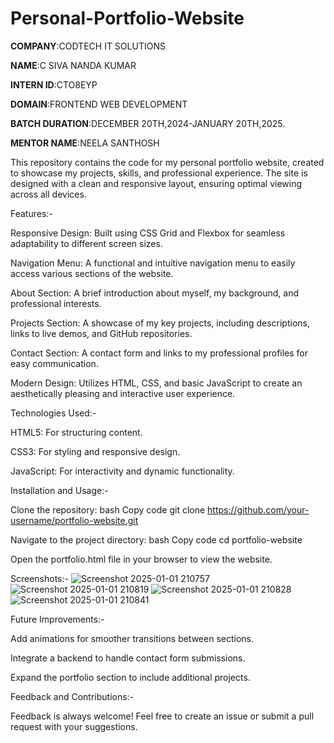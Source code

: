 # Personal-Portfolio-Website

**COMPANY**:CODTECH IT SOLUTIONS

**NAME**:C SIVA NANDA KUMAR

**INTERN ID**:CTO8EYP

**DOMAIN**:FRONTEND WEB DEVELOPMENT

**BATCH DURATION**:DECEMBER 20TH,2024-JANUARY 20TH,2025.

**MENTOR NAME**:NEELA SANTHOSH



This repository contains the code for my personal portfolio website, created to showcase my projects, skills, and professional experience. The site is designed with a clean and responsive layout, ensuring optimal viewing across all devices.

Features:-

Responsive Design: Built using CSS Grid and Flexbox for seamless adaptability to different screen sizes.

Navigation Menu: A functional and intuitive navigation menu to easily access various sections of the website.

About Section: A brief introduction about myself, my background, and professional interests.

Projects Section: A showcase of my key projects, including descriptions, links to live demos, and GitHub repositories.

Contact Section: A contact form and links to my professional profiles for easy communication.

Modern Design: Utilizes HTML, CSS, and basic JavaScript to create an aesthetically pleasing and interactive user experience.



Technologies Used:-

HTML5: For structuring content.

CSS3: For styling and responsive design.

JavaScript: For interactivity and dynamic functionality.


Installation and Usage:-


Clone the repository:
bash
Copy code
git clone https://github.com/your-username/portfolio-website.git

Navigate to the project directory:
bash
Copy code
cd portfolio-website

Open the portfolio.html file in your browser to view the website.


Screenshots:-
![Screenshot 2025-01-01 210757](https://github.com/user-attachments/assets/81d7d600-c3f5-4dc8-b2ce-0ac0efac101b)
![Screenshot 2025-01-01 210819](https://github.com/user-attachments/assets/5c820385-be95-43a5-a80f-7e2dbbc0ecdd)
![Screenshot 2025-01-01 210828](https://github.com/user-attachments/assets/4c850045-4007-4d50-bd19-f6f37dc20f69)
![Screenshot 2025-01-01 210841](https://github.com/user-attachments/assets/552bdb28-ca01-499f-897c-7d0756de539d)





Future Improvements:-

Add animations for smoother transitions between sections.

Integrate a backend to handle contact form submissions.

Expand the portfolio section to include additional projects.


Feedback and Contributions:-

Feedback is always welcome! Feel free to create an issue or submit a pull request with your suggestions.











